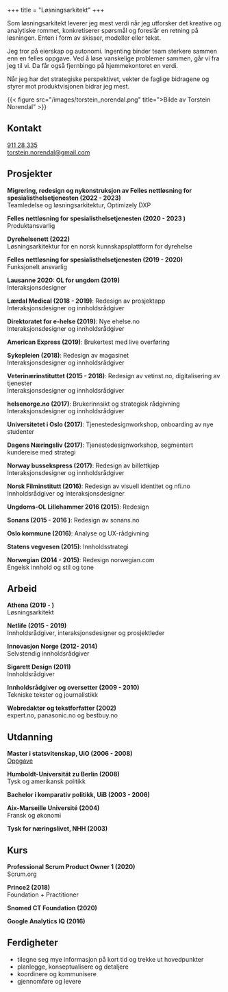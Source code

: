 +++
title = "Løsningsarkitekt"
+++

Som løsningsarkitekt leverer jeg mest verdi når jeg utforsker det kreative og analytiske rommet, konkretiserer spørsmål og foreslår en retning på løsningen. Enten i form av skisser, modeller eller tekst.

Jeg tror på eierskap og autonomi. Ingenting binder team sterkere sammen enn en felles oppgave. Ved å løse vanskelige problemer sammen, går vi fra jeg til vi. Da får også fjernbingo på hjemmekontoret en verdi. 

Når jeg har det strategiske perspektivet, vekter de faglige bidragene og styrer mot produktvisjonen bidrar jeg mest.

{{< figure src="/images/torstein_norendal.png" title=">Bilde av Torstein Norendal" >}}

## Kontakt
<a href="tel:91128335">911 28 335</a>  
<a href="mailto:torstein.norendal@gmail.com">torstein.norendal@gmail.com</a>

## Prosjekter
**Migrering, redesign og nykonstruksjon av Felles nettløsning for spesialisthelsetjenesten (2022 - 2023)**  
Teamledelse og løsningsarkitektur, Optimizely DXP

**Felles nettløsning for spesialisthelsetjenesten (2020 - 2023 )**  
Produktansvarlig

**Dyrehelsenett (2022)**  
Løsningsarkitektur for en norsk kunnskapsplattform for dyrehelse 

**Felles nettløsning for spesialisthelsetjenesten (2019 - 2020)**  
Funksjonelt ansvarlig

**Lausanne 2020: OL for ungdom (2019)**  
Interaksjonsdesigner

**Lærdal Medical (2018 - 2019)**: Redesign av prosjektapp  
Interaksjonsdesigner og innholdsrådgiver

**Direktoratet for e-helse (2019)**: Nye ehelse.no  
Interaksjonsdesigner og innholdsrådgiver

**American Express (2019)**: Brukertest med live overføring

**Sykepleien (2018)**: Redesign av magasinet  
Interaksjonsdesigner og innholdsrådgiver

**Veterinærinstituttet (2015 - 2018)**: Redesign av vetinst.no, digitalisering av tjenester  
Interaksjonsdesigner og innholdsrådgiver

**helsenorge.no (2017)**: Brukerinnsikt og strategisk rådgivning  
Interaksjonsdesigner og innholdsrådgiver

**Universitetet i Oslo (2017)**: Tjenestedesignworkshop, onboarding av nye studenter

**Dagens Næringsliv (2017)**: Tjenestedesignworkshop, segmentert kundereise med strategi

**Norway bussekspress (2017)**: Redesign av billettkjøp  
Interaksjonsdesigner og innholdsrådgiver

**Norsk Filminstitutt (2016)**: Redesign av visuell identitet og nfi.no  
Innholdsrådgiver og Interaksjonsdesigner

**Ungdoms-OL Lillehammer 2016 (2015)**: Redesign

**Sonans (2015 - 2016 )**: Redesign av sonans.no

**Oslo kommune (2016)**: Analyse og UX-rådgivning

**Statens vegvesen (2015)**: Innholdsstrategi

**Norwegian (2014 - 2015)**: Redesign norwegian.com  
Engelsk innhold og stil og tone


## Arbeid

**Athena (2019 - )**  
Løsningsarkitekt

**Netlife (2015 - 2019)**  
Innholdsrådgiver, interaksjonsdesigner og prosjektleder

**Innovasjon Norge (2012- 2014)**  
Selvstendig innholdsrådgiver

**Sigarett Design (2011)**  
Innholdsrådgiver

**Innholdsrådgiver og oversetter (2009 - 2010)**  
Tekniske tekster og journalistikk

**Webredaktør og tekstforfatter (2002)**  
expert.no, panasonic.no og bestbuy.no

## Utdanning
**Master i statsvitenskap, UiO (2006 - 2008)**  
[Oppgave](https://www.duo.uio.no/handle/10852/14883)

**Humboldt-Universität zu Berlin (2008)**  
Tysk og amerikansk politikk

**Bachelor i komparativ politikk, UiB (2003 - 2006)**

**Aix-Marseille Université (2004)**  
Fransk og økonomi

**Tysk for næringslivet, NHH (2003)**


## Kurs

**Professional Scrum Product Owner 1 (2020)**  
Scrum.org

**Prince2 (2018)**    
Foundation + Practitioner

**Snomed CT Foundation (2020)**  

**Google Analytics IQ (2016)**  



## Ferdigheter
* tilegne seg mye informasjon på kort tid og trekke ut hovedpunkter
* planlegge, konseptualisere og detaljere
* koordinere og kommunisere
* gjennomføre og levere
